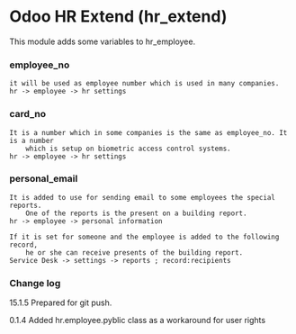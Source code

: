 # Odoo HR Extend (hr_extend)

This module adds some variables to hr_employee.

### employee_no
    it will be used as employee number which is used in many companies.
    hr -> employee -> hr settings
###  card_no
    It is a number which in some companies is the same as employee_no. It is a number
        which is setup on biometric access control systems.
    hr -> employee -> hr settings

###  personal_email
    It is added to use for sending email to some employees the special reports.
        One of the reports is the present on a building report.
    hr -> employee -> personal information

    If it is set for someone and the employee is added to the following record,
        he or she can receive presents of the building report.
    Service Desk -> settings -> reports ; record:recipients

### Change log

15.1.5
Prepared for git push.

0.1.4
Added hr.employee.pyblic class as a workaround for user rights



